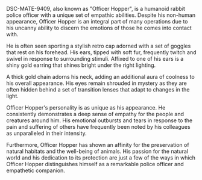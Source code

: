DSC-MATE-9409, also known as "Officer Hopper", is a humanoid rabbit police officer with a unique set of empathic abilities. Despite his non-human appearance, Officer Hopper is an integral part of many operations due to his uncanny ability to discern the emotions of those he comes into contact with.

He is often seen sporting a stylish retro cap adorned with a set of goggles that rest on his forehead. His ears, tipped with soft fur, frequently twitch and swivel in response to surrounding stimuli. Affixed to one of his ears is a shiny gold earring that shines bright under the right lighting.

A thick gold chain adorns his neck, adding an additional aura of coolness to his overall appearance. His eyes remain shrouded in mystery as they are often hidden behind a set of transition lenses that adapt to changes in the light.

Officer Hopper's personality is as unique as his appearance. He consistently demonstrates a deep sense of empathy for the people and creatures around him. His emotional outbursts and tears in response to the pain and suffering of others have frequently been noted by his colleagues as unparalleled in their intensity.

Furthermore, Officer Hopper has shown an affinity for the preservation of natural habitats and the well-being of animals. His passion for the natural world and his dedication to its protection are just a few of the ways in which Officer Hopper distinguishes himself as a remarkable police officer and empathetic companion.
